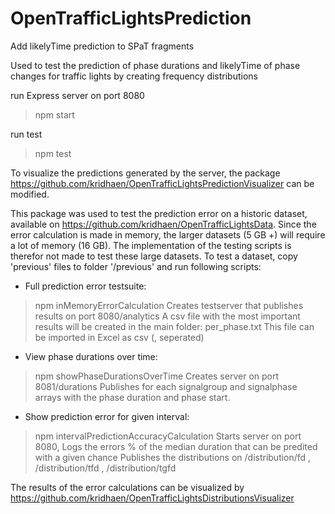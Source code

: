 # OpenTrafficLightsPrediction
Add likelyTime prediction to SPaT fragments

Used to test the prediction of phase durations and likelyTime of phase changes for traffic lights by creating frequency distributions

run Express server on port 8080

> npm start


run test

> npm test

To visualize the predictions generated by the server, the package https://github.com/kridhaen/OpenTrafficLightsPredictionVisualizer can be modified.


This package was used to test the prediction error on a historic dataset, available on https://github.com/kridhaen/OpenTrafficLightsData.
Since the error calculation is made in memory, the larger datasets (5 GB +) will require a lot of memory (16 GB). The implementation of the testing scripts is therefor not made to test these large datasets.
To test a dataset, copy 'previous' files to folder '/previous' and run following scripts:

* Full prediction error testsuite:
>npm inMemoryErrorCalculation
Creates testserver that publishes results on port 8080/analytics
A csv file with the most important results will be created in the main folder: per_phase.txt
This file can be imported in Excel as csv (, seperated)
* View phase durations over time:
>npm showPhaseDurationsOverTime
Creates server on port 8081/durations
Publishes for each signalgroup and signalphase arrays with the phase duration and phase start.
* Show prediction error for given interval:
>npm intervalPredictionAccuracyCalculation
Starts server on port 8080,
Logs the errors % of the median duration that can be predited with a given chance
Publishes the distributions on /distribution/fd , /distribution/tfd , /distribution/tgfd

The results of the error calculations can be visualized by https://github.com/kridhaen/OpenTrafficLightsDistributionsVisualizer
